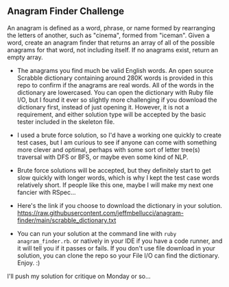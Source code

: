 ## Anagram Finder Challenge

An anagram is defined as a word, phrase, or name formed by rearranging the letters of another, such as "cinema", formed from "iceman".  Given a word, create an anagram finder that returns an array of all of the possible anagrams for that word, not including itself.  If no anagrams exist, return an empty array.

- The anagrams you find much be valid English words.  An open source Scrabble dictionary containing around 280K words is provided in this repo to confirm if the anagrams are real words.  All of the words in the dictionary are lowercased.  You can open the dictionary with Ruby file I/O, but I found it ever so slightly more challenging if you download the dictionary first, instead of just opening it.  However, it is not a requirement, and either solution type will be accepted by the basic tester included in the skeleton file.

- I used a brute force solution, so I'd have a working one quickly to create test cases, but I am curious to see if anyone can come with something more clever and optimal, perhaps with some sort of letter tree(s) traversal with DFS or BFS, or maybe even some kind of NLP.  

- Brute force solutions will be accepted, but they definitely start to get slow quickly with longer words, which is why I kept the test case words relatively short. If people like this one, maybe I will make my next one fancier with RSpec...
- Here's the link if you choose to download the dictionary in your solution.
https://raw.githubusercontent.com/jeffmbellucci/anagram-finder/main/scrabble_dictionary.txt

- You can run your solution at the command line with `ruby anagram_finder.rb`. or natively in your IDE if you have a code runner, and it will tell you if it passes or fails.  If you don't use file download in your solution, you can clone the repo so your File I/O can find the dictionary.  Enjoy. :)


I'll push my solution for critique on Monday or so...
